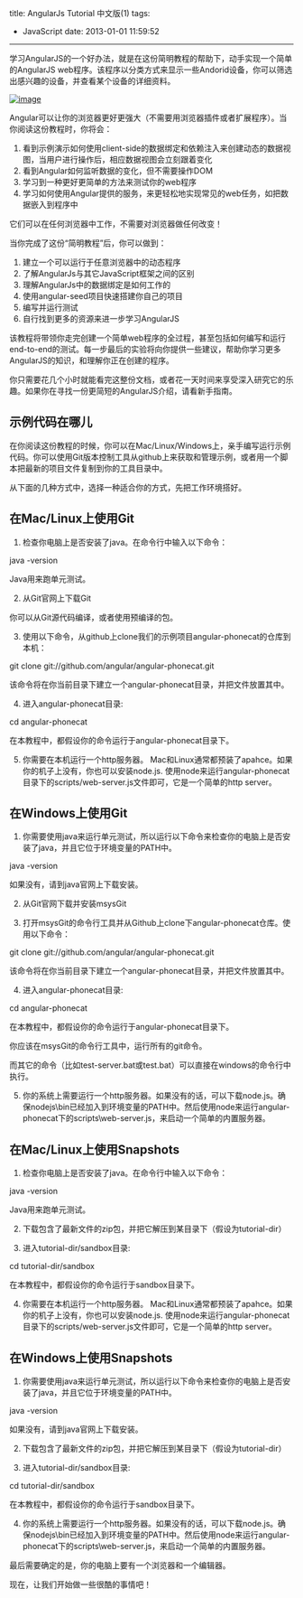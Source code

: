 title: AngularJs Tutorial 中文版(1)
tags:
  - JavaScript
date: 2013-01-01 11:59:52
---

学习AngularJS的一个好办法，就是在这份简明教程的帮助下，动手实现一个简单的AngularJS web程序。该程序以分类方式来显示一些Andorid设备，你可以筛选出感兴趣的设备，并查看某个设备的详细资料。

[![image](http://freewind.me/wp-content/uploads/2013/01/image_thumb.png "image")](http://freewind.me/wp-content/uploads/2013/01/image.png)

 

Angular可以让你的浏览器更好更强大（不需要用浏览器插件或者扩展程序）。当你阅读这份教程时，你将会：

1.  看到示例演示如何使用client-side的数据绑定和依赖注入来创建动态的数据视图，当用户进行操作后，相应数据视图会立刻跟着变化
2.  看到Angular如何监听数据的变化，但不需要操作DOM
3.  学习到一种更好更简单的方法来测试你的web程序
4.  学习如何使用Angular提供的服务，来更轻松地实现常见的web任务，如把数据嵌入到程序中

它们可以在任何浏览器中工作，不需要对浏览器做任何改变！

当你完成了这份“简明教程”后，你可以做到：

1.  建立一个可以运行于任意浏览器中的动态程序
2.  了解AngularJs与其它JavaScript框架之间的区别
3.  理解AngularJs中的数据绑定是如何工作的
4.  使用angular-seed项目快速搭建你自己的项目
5.  编写并运行测试
6.  自行找到更多的资源来进一步学习AngularJS

该教程将带领你走完创建一个简单web程序的全过程，甚至包括如何编写和运行end-to-end的测试。每一步最后的实验将向你提供一些建议，帮助你学习更多AngularJS的知识，和理解你正在创建的程序。

你只需要花几个小时就能看完这整份文档，或者花一天时间来享受深入研究它的乐趣。如果你在寻找一份更简短的AngularJS介绍，请看新手指南。

## 示例代码在哪儿

在你阅读这份教程的时候，你可以在Mac/Linux/Windows上，亲手编写运行示例代码。你可以使用Git版本控制工具从github上来获取和管理示例，或者用一个脚本把最新的项目文件复制到你的工具目录中。

从下面的几种方式中，选择一种适合你的方式，先把工作环境搭好。

## 在Mac/Linux上使用Git

1. 检查你电脑上是否安装了java。在命令行中输入以下命令：

<div class="mycode">java -version</div>

Java用来跑单元测试。

2. 从Git官网上下载Git

你可以从Git源代码编译，或者使用预编译的包。

3. 使用以下命令，从github上clone我们的示例项目angular-phonecat的仓库到本机：

git clone git://github.com/angular/angular-phonecat.git   
  
该命令将在你当前目录下建立一个angular-phonecat目录，并把文件放置其中。

4. 进入angular-phonecat目录:

cd angular-phonecat   
  
在本教程中，都假设你的命令运行于angular-phonecat目录下。

5. 你需要在本机运行一个http服务器。 Mac和Linux通常都预装了apahce。如果你的机子上没有，你也可以安装node.js. 使用node来运行angular-phonecat目录下的scripts/web-server.js文件即可，它是一个简单的http server。

## 在Windows上使用Git

1. 你需要使用java来运行单元测试，所以运行以下命令来检查你的电脑上是否安装了java，并且它位于环境变量的PATH中。

<div class="mycode">java -version</div>
<p>   
如果没有，请到java官网上下载安装。

2. 从Git官网下载并安装msysGit

3. 打开msysGit的命令行工具并从Github上clone下angular-phonecat仓库。使用以下命令：

<div class="mycode">git clone git://github.com/angular/angular-phonecat.git</div>

该命令将在你当前目录下建立一个angular-phonecat目录，并把文件放置其中。

4. 进入angular-phonecat目录:

<div class="mycode">cd angular-phonecat</div>
<p>   
在本教程中，都假设你的命令运行于angular-phonecat目录下。

你应该在msysGit的命令行工具中，运行所有的git命令。

而其它的命令（比如test-server.bat或test.bat）可以直接在windows的命令行中执行。

5. 你的系统上需要运行一个http服务器。如果没有的话，可以下载node.js。确保nodejs\bin已经加入到环境变量的PATH中。然后使用node来运行angular-phonecat下的scripts\web-server.js，来启动一个简单的内置服务器。

## 在Mac/Linux上使用Snapshots

1. 检查你电脑上是否安装了java。在命令行中输入以下命令：

<div class="mycode">java -version</div>

Java用来跑单元测试。

2. 下载包含了最新文件的zip包，并把它解压到某目录下（假设为tutorial-dir）

3. 进入tutorial-dir/sandbox目录:

cd tutorial-dir/sandbox

在本教程中，都假设你的命令运行于sandbox目录下。

4. 你需要在本机运行一个http服务器。 Mac和Linux通常都预装了apahce。如果你的机子上没有，你也可以安装node.js. 使用node来运行angular-phonecat目录下的scripts/web-server.js文件即可，它是一个简单的http server。

## 在Windows上使用Snapshots

1. 你需要使用java来运行单元测试，所以运行以下命令来检查你的电脑上是否安装了java，并且它位于环境变量的PATH中。

java -version   
  
如果没有，请到java官网上下载安装。

2. 下载包含了最新文件的zip包，并把它解压到某目录下（假设为tutorial-dir）

3. 进入tutorial-dir/sandbox目录:

cd tutorial-dir/sandbox   
  
在本教程中，都假设你的命令运行于sandbox目录下。

4. 你的系统上需要运行一个http服务器。如果没有的话，可以下载node.js。确保nodejs\bin已经加入到环境变量的PATH中。然后使用node来运行angular-phonecat下的scripts\web-server.js，来启动一个简单的内置服务器。

最后需要确定的是，你的电脑上要有一个浏览器和一个编辑器。

现在，让我们开始做一些很酷的事情吧！